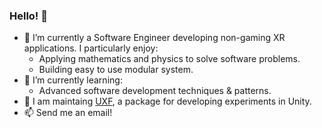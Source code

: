 ### Hello! 👋

- 🔭 I’m currently a Software Engineer developing non-gaming XR applications. I particularly enjoy:
  * Applying mathematics and physics to solve software problems. 
  * Building easy to use modular system. 
- 🌱 I’m currently learning:
  * Advanced software development techniques & patterns.
- 🕺 I am maintaing [UXF](https://github.com/immersivecognition/unity-experiment-framework), a package for developing experiments in Unity. 
- 📫 Send me an email!
